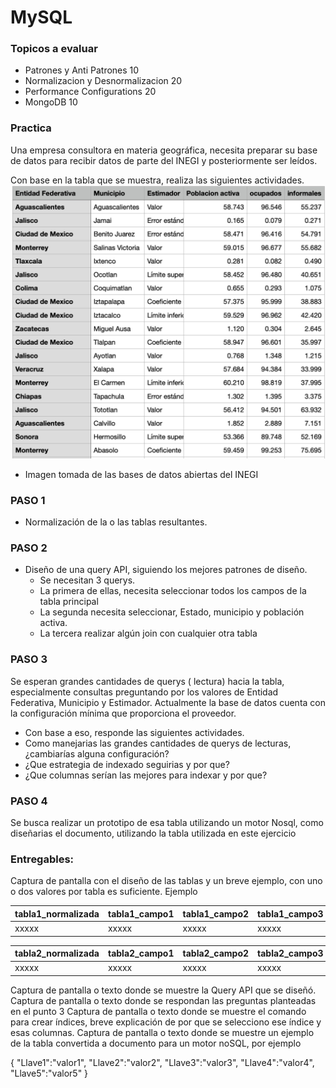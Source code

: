 # MySQL

### Topicos a evaluar

* Patrones y Anti Patrones         10
* Normalizacion y Desnormalizacion 20
* Performance Configurations       20
* MongoDB                          10
 

### Practica

Una empresa consultora en materia geográfica, necesita preparar su base de datos para recibir datos de parte del INEGI y posteriormente ser leídos.

Con base en la tabla que se muestra, realiza las siguientes actividades.
![My Image](table.png)
* Imagen tomada de las bases de datos abiertas del INEGI



### PASO 1
*  Normalización de la o las tablas resultantes.
### PASO 2
*  Diseño de una query API, siguiendo los mejores patrones de diseño. 
    * Se necesitan 3 querys.
    * La primera de ellas, necesita seleccionar todos los campos de la tabla principal
    * La segunda necesita seleccionar, Estado, municipio y población activa.
    * La tercera realizar algún join con cualquier otra tabla

### PASO 3
Se esperan grandes cantidades de querys ( lectura) hacia la tabla, especialmente consultas preguntando por los valores de Entidad Federativa, Municipio y Estimador. Actualmente la base de datos cuenta con la configuración mínima que proporciona el proveedor. 



* Con base a eso, responde las siguientes actividades.
* Como manejarias las grandes cantidades de querys de lecturas, ¿cambiarías alguna configuración?
* ¿Que estrategia de indexado seguirias y por que?
* ¿Que columnas serían las mejores para indexar y por que?

### PASO 4
Se busca realizar un prototipo de esa tabla utilizando un motor Nosql, como diseñarias el documento, utilizando la tabla utilizada en este ejercicio 

### Entregables:
Captura de pantalla con el diseño de las tablas y un breve ejemplo, con uno o dos valores por tabla es suficiente. Ejemplo

tabla1_normalizada | tabla1_campo1 | tabla1_campo2 | tabla1_campo3 
|--- |--- |--- |--- 
xxxxx | xxxxx | xxxxx | xxxxx 

tabla2_normalizada | tabla2_campo1 | tabla2_campo2 | tabla2_campo3 
|--- |--- |--- |--- 
xxxxx | xxxxx | xxxxx | xxxxx 


Captura de pantalla o texto donde se muestre la Query API que se diseñó. 
Captura de pantalla o texto donde se respondan las preguntas planteadas en el punto 3
Captura de pantalla o texto donde se muestre el comando para crear índices, breve explicación de por que se selecciono ese índice y esas columnas.
Captura de pantalla o texto donde se muestre un ejemplo de la tabla convertida a documento para un motor noSQL, por ejemplo

{
 "Llave1":"valor1",
 "Llave2":"valor2",
 "Llave3":"valor3",
 "Llave4":"valor4",
 "Llave5":"valor5"
}